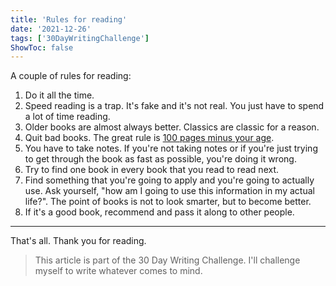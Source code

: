 ```yaml
---
title: 'Rules for reading'
date: '2021-12-26'
tags: ['30DayWritingChallenge']
ShowToc: false
---
```


A couple of rules for reading:

1. Do it all the time.
2. Speed reading is a trap. It's fake and it's not real. You just have to spend a lot of time reading.
3. Older books are almost always better. Classics are classic for a reason.
4. Quit bad books. The great rule is [100 pages minus your age](https://medium.com/@stevenrushing/big-fan-of-the-rule-of-thumb-100-pages-minus-your-age-b56cec263f1c).
5. You have to take notes. If you're not taking notes or if you're just trying to get through the book as fast as possible, you're doing it wrong.
6. Try to find one book in every book that you read to read next.
7. Find something that you're going to apply and you're going to actually use. Ask yourself, "how am I going to use this information in my actual life?". The point of books is not to look smarter, but to become better.
8. If it's a good book, recommend and pass it along to other people.

---

That's all. Thank you for reading.

> This article is part of the 30 Day Writing Challenge. I'll challenge myself to write whatever comes to mind.
